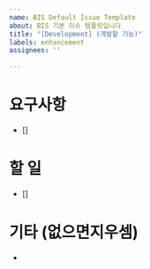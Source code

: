 ```yaml
---
name: BIS Default Issue Template
about: BIS 기본 이슈 템플릿입니다
title: "[Development] (개발할 기능)"
labels: enhancement
assignees: ''

---
```


# 요구사항
- []

# 할 일
- []

# 기타 (없으면지우셈)
-
